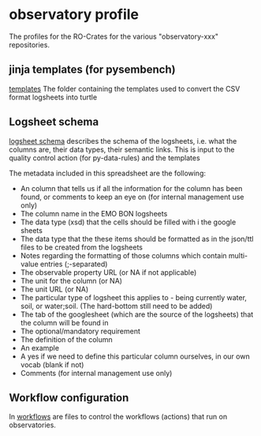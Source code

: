 # observatory profile
The profiles for the RO-Crates for the various "observatory-xxx" repositories. 

## jinja templates (for pysembench)
[templates](https://github.com/emo-bon/observatory-profile/tree/feature/sequenceinfo_extension/templates) The folder containing the templates used to convert the CSV format logsheets into turtle

## Logsheet schema
[logsheet schema](https://github.com/emo-bon/observatory-profile/blob/feature/sequenceinfo_extension/logsheet_schema_extended.csv) describes the schema of the logsheets, i.e. what the columns are, their data types, their semantic links. This is input to the quality control action (for py-data-rules) and the templates

The metadata included in this spreadsheet are the following:
* An column that tells us if all the information for the column has been found, or comments to keep an eye on (for internal management use only)
* The column name in the EMO BON logsheets
* The data type (xsd) that the cells should be filled with i the google sheets
* The data type that the these items should be formatted as in the json/ttl files to be created from the logsheets
* Notes regarding the formatting of those columns which contain multi-value entries (;-separated)
* The observable property URL (or NA if not applicable)
* The unit for the column (or NA)
* The unit URL (or NA)
* The particular type of logsheet this applies to - being currently water, soil, or water;soil. (The hard-bottom still need to be added)
* The tab of the googlesheet (which are the source of the logsheets) that the column will be found in
* The optional/mandatory requirement
* The definition of the column
* An example
* A yes if we need to define this particular column ourselves, in our own vocab (blank if not)
* Comments (for internal management use only)

## Workflow configuration
In [workflows](https://github.com/emo-bon/observatory-profile/blob/main/.github/workflows/workflow.yml) are files to control the workflows (actions) that run on observatories. 
